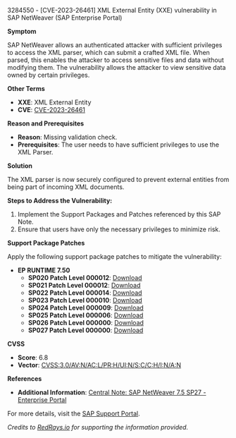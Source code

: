 3284550 - [CVE-2023-26461] XML External Entity (XXE) vulnerability in SAP NetWeaver (SAP Enterprise Portal)

**Symptom**

SAP NetWeaver allows an authenticated attacker with sufficient privileges to access the XML parser, which can submit a crafted XML file. When parsed, this enables the attacker to access sensitive files and data without modifying them. The vulnerability allows the attacker to view sensitive data owned by certain privileges.

**Other Terms**

- **XXE**: XML External Entity
- **CVE**: [CVE-2023-26461](https://www.cve.org/CVERecord?id=CVE-2023-26461)

**Reason and Prerequisites**

- **Reason**: Missing validation check.
- **Prerequisites**: The user needs to have sufficient privileges to use the XML Parser.

**Solution**

The XML parser is now securely configured to prevent external entities from being part of incoming XML documents. 

**Steps to Address the Vulnerability:**
1. Implement the Support Packages and Patches referenced by this SAP Note.
2. Ensure that users have only the necessary privileges to minimize risk.

**Support Package Patches**

Apply the following support package patches to mitigate the vulnerability:

- **EP RUNTIME 7.50**
  - **SP020 Patch Level 000012**: [Download](https://me.sap.com/sap/support/swdc/notes?cvnr=73554900100200001467&support_package=SP020&patch_level=000012)
  - **SP021 Patch Level 000012**: [Download](https://me.sap.com/sap/support/swdc/notes?cvnr=73554900100200001467&support_package=SP021&patch_level=000012)
  - **SP022 Patch Level 000014**: [Download](https://me.sap.com/sap/support/swdc/notes?cvnr=73554900100200001467&support_package=SP022&patch_level=000014)
  - **SP023 Patch Level 000010**: [Download](https://me.sap.com/sap/support/swdc/notes?cvnr=73554900100200001467&support_package=SP023&patch_level=000010)
  - **SP024 Patch Level 000009**: [Download](https://me.sap.com/sap/support/swdc/notes?cvnr=73554900100200001467&support_package=SP024&patch_level=000009)
  - **SP025 Patch Level 000006**: [Download](https://me.sap.com/sap/support/swdc/notes?cvnr=73554900100200001467&support_package=SP025&patch_level=000006)
  - **SP026 Patch Level 000000**: [Download](https://me.sap.com/sap/support/swdc/notes?cvnr=73554900100200001467&support_package=SP026&patch_level=000000)
  - **SP027 Patch Level 000000**: [Download](https://me.sap.com/sap/support/swdc/notes?cvnr=73554900100200001467&support_package=SP027&patch_level=000000)

**CVSS**

- **Score**: 6.8
- **Vector**: [CVSS:3.0/AV:N/AC:L/PR:H/UI:N/S:C/C:H/I:N/A:N](https://www.first.org/cvss/calculator/3.0#)

**References**

- **Additional Information**: [Central Note: SAP NetWeaver 7.5 SP27 - Enterprise Portal](https://me.sap.com/notes/3295849)

For more details, visit the [SAP Support Portal](https://me.sap.com/).

*Credits to [RedRays.io](https://redrays.io) for supporting the information provided.*